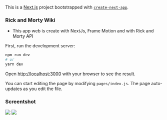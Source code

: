 This is a [Next.js](https://nextjs.org/) project bootstrapped with [`create-next-app`](https://github.com/vercel/next.js/tree/canary/packages/create-next-app).
### Rick and Morty Wiki

* This app web is create with NextJs, Frame Motion and with Rick and Morty API

First, run the development server:

```bash
npm run dev
# or
yarn dev
```

Open [http://localhost:3000](http://localhost:3000) with your browser to see the result.

You can start editing the page by modifying `pages/index.js`. The page auto-updates as you edit the file.

### Screentshot
![](https://user-images.githubusercontent.com/46900196/90051758-2dd77c00-dca6-11ea-85f3-2d8f600b2eb3.png)
![](https://user-images.githubusercontent.com/46900196/90051869-5a8b9380-dca6-11ea-8e5b-cee0a6cd2f06.PNG)
